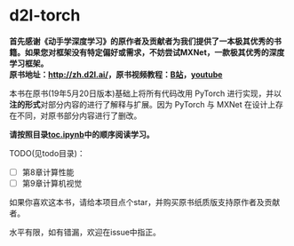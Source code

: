 # d2l-torch

**首先感谢《动手学深度学习》的原作者及贡献者为我们提供了一本极其优秀的书籍。如果您对框架没有特定偏好或需求，不妨尝试MXNet，一款极其优秀的深度学习框架。  
 原书地址：<http://zh.d2l.ai/>，原书视频教程：[B站](https://space.bilibili.com/209599371/channel/detail?cid=23541)，[youtube](https://www.youtube.com/playlist?list=PLLbeS1kM6teJqdFzw1ICHfa4a1y0hg8Ax)**

本书在原书(19年5月20日版本)基础上将所有代码改用 PyTorch 进行实现，并以**注的形式**对部分内容的进行了解释与扩展。因为 PyTorch 与 MXNet 在设计上存在不同，对原书部分内容进行了删改。

**请按照目录[toc.ipynb](https://nbviewer.jupyter.org/github/sangyx/d2l-torch/blob/master/toc.ipynb)中的顺序阅读学习。**

TODO(见todo目录)：

- [ ] 第8章计算性能
- [ ] 第9章计算机视觉
<!-- - [ ] Berkeley-Stat-157 homework与solution整理 -->
<!-- - [ ] 对英文版d2l部分章节的翻译、改写(英文版d2l的内容相较中文版多了[Recommender Systems](https://d2l.ai/chapter_recommender-systems/index.html#recommender-systems)、[Generative Adversarial Networks](https://d2l.ai/chapter_generative_adversarial_networks/index.html#generative-adversarial-networks)及部分零散小节) -->

如果你喜欢这本书，请给本项目点个star，并购买原书纸质版支持原作者及贡献者。

水平有限，如有错漏，欢迎在issue中指正。